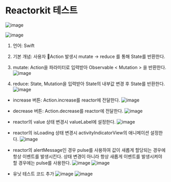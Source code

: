 # Reactorkit 테스트

![image](https://github.com/leojini/TestReactorkit/assets/17540345/ccb3910e-97a6-4554-b958-3351b02bde1e)


![image](https://github.com/leojini/TestReactorkit/assets/17540345/d946afdd-c611-4c8f-b81b-3cf52ba28677)


1. 언어: Swift
2. 기본 개념: 사용자 Action 발생시 mutate -> reduce 를 통해 State를 반환한다.
3. mutate: Action을 파라미터로 입력받아 Observable < Mutation > 을 반환한다.
   ![image](https://github.com/leojini/TestReactorkit/assets/17540345/5dd28983-e0e1-4876-8d74-f90eff1be4db)

5. reduce: State, Mutation을 입력받아 State의 내부값 변경 후 State를 반환한다.
   ![image](https://github.com/leojini/TestReactorkit/assets/17540345/4bc9f9df-100d-4502-8f5a-84a091cfccb8)

- increase 버튼: Action.increase를 reactor에 전달한다.
  ![image](https://github.com/leojini/TestReactorkit/assets/17540345/a24e2afe-6c06-43c7-b9e9-969836a3e313)

- decrease 버튼: Action.decrease를 reactor에 전달한다.
  ![image](https://github.com/leojini/TestReactorkit/assets/17540345/1ab28f43-3641-43e3-8a98-033dc1629dad)

- reactor의 value 상태 변경시 valueLabel에 설정한다.
  ![image](https://github.com/leojini/TestReactorkit/assets/17540345/7252e3e0-bd0e-4b82-aca3-3b77d49740a1)

- reactor의 isLoading 상태 변경시 activityIndicatorView의 애니메이션 설정한다.
  ![image](https://github.com/leojini/TestReactorkit/assets/17540345/69a2dce5-c6f7-4b40-8bef-a4d50625f2d4)

- reactor의 alertMessage인 경우 pulse를 사용하여 값이 새롭게 할당되는 경우에 항상 이벤트를 발생시킨다.
  상태 변경이 아니라 항상 새롭게 이벤트를 발생시켜야 할 경우에는 pulse를 사용한다.
  ![image](https://github.com/leojini/TestReactorkit/assets/17540345/823978e2-52fa-4fb2-922c-0b0baff6bbe7)
  ![image](https://github.com/leojini/TestReactorkit/assets/17540345/7ad685a8-6a3f-4ca7-87c8-5b82d3af0faf)

- 유닛 테스트 코드 추가
  ![image](https://github.com/leojini/TestReactorkit/assets/17540345/55355630-f852-4bf0-bb4f-3157fa219fac)
  ![image](https://github.com/leojini/TestReactorkit/assets/17540345/08e21b21-e9c4-4e35-8a8f-b1b2c0e17466)


